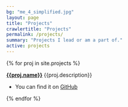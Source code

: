 ```yaml
---
bg: "me_4_simplified.jpg"
layout: page
title: "Projects"
crawlertitle: "Projects"
permalink: /projects/
summary: "Projects I lead or am a part of."
active: projects
---
```



{% for proj in site.projects %}

  <p><a href="{{proj.url}}" target="_blank" style="font-weight:bold;">{{proj.name}}</a> {{proj.description}}</p>
  <ul>
    <li>
      You can find it on <a href="{{proj.code-url}}" target="_blank">GitHub</a>
    </li>
  </ul>

{% endfor %}
